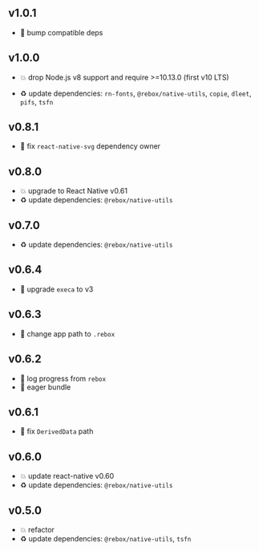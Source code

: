 ## v1.0.1

* 🐞 bump compatible deps

## v1.0.0

* 💥 drop Node.js v8 support and require >=10.13.0 (first v10 LTS)

* ♻️ update dependencies: `rn-fonts`, `@rebox/native-utils`, `copie`, `dleet`, `pifs`, `tsfn`

## v0.8.1

* 🐞 fix `react-native-svg` dependency owner

## v0.8.0

* 💥 upgrade to React Native v0.61
* ♻️ update dependencies: `@rebox/native-utils`

## v0.7.0

* ♻️ update dependencies: `@rebox/native-utils`

## v0.6.4

* 🐞 upgrade `execa` to v3

## v0.6.3

* 🐞 change app path to `.rebox`

## v0.6.2

* 🐞 log progress from `rebox`
* 🐞 eager bundle

## v0.6.1

* 🐞 fix `DerivedData` path

## v0.6.0

* 💥 update react-native v0.60
* ♻️ update dependencies: `@rebox/native-utils`

## v0.5.0

* 💥 refactor
* ♻️ update dependencies: `@rebox/native-utils`, `tsfn`
